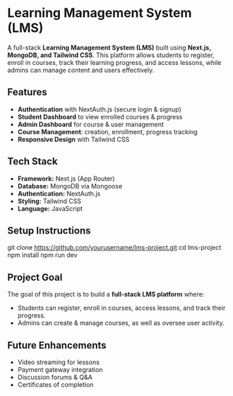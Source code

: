 # Learning Management System (LMS)

A full-stack **Learning Management System (LMS)** built using **Next.js, MongoDB, and Tailwind CSS**. This platform allows students to register, enroll in courses, track their learning progress, and access lessons, while admins can manage content and users effectively.

##  Features
-  **Authentication** with NextAuth.js (secure login & signup)  
-  **Student Dashboard** to view enrolled courses & progress  
-  **Admin Dashboard** for course & user management  
-  **Course Management**: creation, enrollment, progress tracking  
-  **Responsive Design** with Tailwind CSS  

## Tech Stack
- **Framework:** Next.js (App Router)
- **Database:** MongoDB via Mongoose
- **Authentication:** NextAuth.js
- **Styling:** Tailwind CSS
- **Language:** JavaScript

## Setup Instructions

git clone https://github.com/yourusername/lms-project.git
cd lms-project
npm install
npm run dev

## Project Goal
The goal of this project is to build a **full-stack LMS platform** where:  
- Students can register, enroll in courses, access lessons, and track their progress.  
- Admins can create & manage courses, as well as oversee user activity.  

## Future Enhancements
- Video streaming for lessons  
- Payment gateway integration  
- Discussion forums & Q&A  
- Certificates of completion  
 
